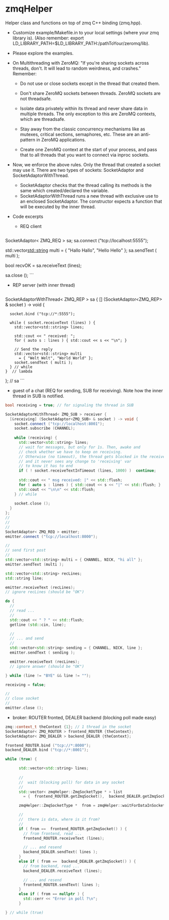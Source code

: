 zmqHelper
=========

Helper class and functions on top of zmq C++ binding (zmq.hpp).

* Customize example/Makefile.in to your local settings (where your zmq library is).
(Also remember: export
LD_LIBRARY_PATH=$LD_LIBRARY_PATH:/pathToYour/zeromq/lib).

* Please explore the examples.

* On Multithreading with ZeroMQ: "If you're sharing sockets across threads, don't. It
will lead to random weirdness, and crashes." Remember: 
 
    - Do not use or close sockets except in the thread that created them.

    - Don't share ZeroMQ sockets between threads. 
      ZeroMQ sockets are not threadsafe. 

    - Isolate data privately within its thread and never share data 
       in multiple threads. The only exception to this are ZeroMQ contexts, 
       which are threadsafe.

    - Stay away from the classic concurrency mechanisms like as mutexes, 
       critical sections, semaphores, etc. These are an anti-pattern 
      in ZeroMQ applications.
 
    - Create one ZeroMQ context at the start of your process, 
      and pass that to all threads that you want to connect via inproc sockets.

* Now, we  enforce the  above rules.  Only the  thread that  created a
socket may use it.  There are  two types of sockets: SocketAdaptor and
SocketAdaptorWithThread.
	- SocketAdaptor checks that the thread calling its methods is the same which created/declared the variable.
	- SocketAdaptorWithThread runs a new thread with exclusive use to an enclosed SocketAdaptor. The constructor expects a function that will be executed by the inner thread.

* Code excerpts

  - REQ client
  	```cpp
SocketAdaptor< ZMQ_REQ > sa;
  sa.connect ("tcp://localhost:5555");

std::vector<std::string> multi = { "Hallo Hallo", "Hello Hello" };
sa.sendText ( multi );

bool recvOK = sa.receiveText (lines); 

sa.close ();
		 ```

  - REP server (with inner thread)
  	```cpp
 SocketAdaptorWithThread< ZMQ_REP > sa
  {	
	[] (SocketAdaptor<ZMQ_REP> &  socket ) -> void { 

	  socket.bind ("tcp://*:5555");
	  
	  while ( socket.receiveText (lines) ) {
	  	std::vector<std::string> lines;
		
		std::cout << " received: ";
		for ( auto s : lines ) { std::cout << s << "\n"; }
		
		// Send the reply
		std::vector<std::string> multi 
		  = { "Welt Welt", "World World" };
		socket.sendText ( multi );
	  } // while
	}  // lambda
  }; // sa
	```

  - guest of a chat (REQ for sending, SUB for receiving). Note how
  the inner thread in SUB is notified.
  ```cpp
  bool receiving = true; // for signaling the thread in SUB

  SocketAdaptorWithThread< ZMQ_SUB > receiver { 
	[&receiving] (SocketAdaptor<ZMQ_SUB> & socket ) -> void {
	  socket.connect ("tcp://localhost:8001");
	  socket.subscribe (CHANNEL);
	  
	  while (receiving) {
	  	std::vector<std::string> lines;
		// wait for messages, but only for 1s. Then, awake and 
		// check whether we have to keep on receiving.
		// Otherwise (no timeout), the thread gets blocked in the receive
		// and it never sees any change to 'receiving' var
		// to know it has to end
		if ( ! socket.receiveTextInTimeout (lines, 1000) )  continue;
		
		std::cout << " msg received: |" << std::flush;
		for ( auto s : lines ) { std::cout << s << "|" << std::flush; }
		std::cout << "\n\n" << std::flush;
	  } // while
	  
	  socket.close ();
	}
  };
  //
  //
  //
  SocketAdaptor< ZMQ_REQ > emitter;
  emitter.connect ("tcp://localhost:8000");

  //
  // send first post
  //
  std::vector<std::string> multi = { CHANNEL, NICK, "hi all" };
  emitter.sendText (multi );

  std::vector<std::string> recLines;
  std::string line;

  emitter.receiveText (recLines);
  // ignore recLines (should be "OK")

  do {
	//
	// read ...
	//
	std::cout << " ? " << std::flush;
	getline (std::cin, line);

	//
	// ... and send
	//
	std::vector<std::string> sending = { CHANNEL, NICK, line };
	emitter.sendText ( sending ); 

	emitter.receiveText (recLines);
	// ignore answer (should be "OK")

  } while (line != "BYE" && line != ""); 

  receiving = false;
  
  //
  // close socket
  //
  emitter.close ();
  ```

  - broker: ROUTER fronted, DEALER backend (blocking poll made easy)
  ```cpp
  zmq::context_t theContext {1}; // 1 thread in the socket 
  SocketAdaptor< ZMQ_ROUTER > frontend_ROUTER {theContext};
  SocketAdaptor< ZMQ_DEALER > backend_DEALER {theContext};

  frontend_ROUTER.bind ("tcp://*:8000");
  backend_DEALER.bind ("tcp://*:8001");

  while (true) {

        std::vector<std::string> lines;
        
        // 
        //  wait (blocking poll) for data in any socket
        // 
        std::vector< zmqHelper::ZmqSocketType * > list
          = {  frontend_ROUTER.getZmqSocket(),  backend_DEALER.getZmqSocket() };

        zmqHelper::ZmqSocketType *  from = zmqHelper::waitForDataInSockets ( list );

        // 
        //  there is data, where is it from?
        // 
        if ( from ==  frontend_ROUTER.getZmqSocket() ) {
          // from frontend, read ...
          frontend_ROUTER.receiveText (lines);

          // ... and resend
          backend_DEALER.sendText( lines );
        }
        else if ( from ==  backend_DEALER.getZmqSocket() ) {
          // from backend, read ...
          backend_DEALER.receiveText (lines);

          // ... and resend
          frontend_ROUTER.sendText( lines );
		} 
		else if ( from == nullptr ) {
		  std::cerr << "Error in poll ?\n";
		}

  } // while (true)
  ```
